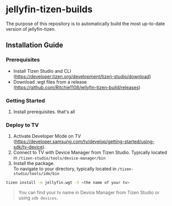 # jellyfin-tizen-builds
The purpose of this repository is to automatically build the most up-to-date version of jellyfin-tizen.

## Installation Guide
### Prerequisites
- Install Tizen Studio  and CLI (https://developer.tizen.org/development/tizen-studio/download)
- Download .wgt files from a release (https://github.com/Ritchie1108/jellyfin-tizen-build/releases)

### Getting Started
1. Install prerequisites. that's all

### Deploy to TV
1. Activate Developer Mode on TV (https://developer.samsung.com/tv/develop/getting-started/using-sdk/tv-device).
2. Connect to TV with Device Manager from Tizen Studio. Typically located in `/tizen-studio/tools/device-manager/bin`
3. Install the package.  
To navigate to your directory, typically located in `/tizen-studio/tools/ide/bin`
```bash
tizen install -n jellyfin.wgt -t <the name of your tv>
```
> You can find your tv name in Device Manager from Tizen Studio or using `sdb devices`.  
